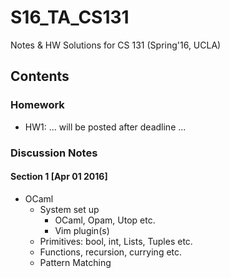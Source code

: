 S16_TA_CS131
============
Notes & HW Solutions for CS 131 (Spring'16, UCLA)


## Contents

### Homework
  + HW1: ... will be posted after deadline ...


### Discussion Notes

#### Section 1 [Apr 01 2016]
  + OCaml
    + System set up
      + OCaml, Opam, Utop etc.
      + Vim plugin(s)
    + Primitives: bool, int, Lists, Tuples etc.
    + Functions, recursion, currying etc.
    + Pattern Matching
